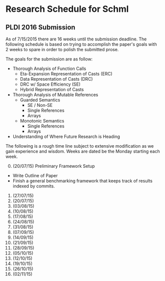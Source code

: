 # Research Schedule for Schml

## PLDI 2016 Submission

As of 7/15/2015 there are 16 weeks until the submission deadline.
The following schedule is based on trying to accomplish the paper's
goals with 2 weeks to spare in order to polish the submitted prose.

The goals for the submission are as follow:
+ Thorough Analysis of Function Calls
   + Eta-Expansion Representation of Casts (ERC)
   + Data Representation of Casts (DRC)
   + DRC w/ Space Efficiency (SE)
   + Hybrid Representation of Casts
+ Thorough Analysis of Mutable References
   + Guarded Semantics
      + SE / Non-SE
      + Single References
      + Arrays
   + Monotonic Semantics
      + Single References
      + Arrays
+ Understanding of Where Future Research is Heading
      
The following is a rough time line subject to extensive modification
as we gain experience and wisdom. Weeks are dated be the Monday
starting each week.

0.  (20/07/15) Preliminary Framework Setup
   + Write Outline of Paper
   + Finish a general benchmarking framework that keeps track of results
      indexed by commits.
1.  (27/07/15)
2.  (20/07/15)
3.  (03/08/15)
4.  (10/08/15)
5.  (17/08/15)
6.  (24/08/15)
7.  (31/08/15)
8.  (07/09/15)
9.  (14/09/15)
10. (21/09/15)
11. (28/09/15)
12. (05/10/15)
13. (12/10/15)
14. (19/10/15)
15. (26/10/15)
16. (02/11/15)

